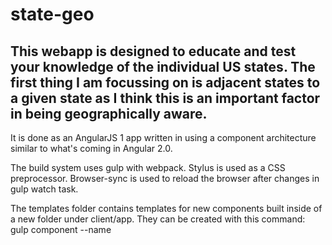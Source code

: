 
# state-geo


## This webapp is designed to educate and test your knowledge of the individual US states. The first thing I am focussing on is adjacent states to a given state as I think this is an important factor in being geographically aware.


It is done as an AngularJS 1 app written in using a component architecture similar to what's coming in Angular 2.0.

The build system uses gulp with webpack. Stylus is used as a CSS preprocessor. Browser-sync is used to reload the browser after changes in gulp watch task.

The templates folder contains templates for new components built inside of a new folder under client/app. They can be created with this command:
gulp component --name <newcomponentname>
